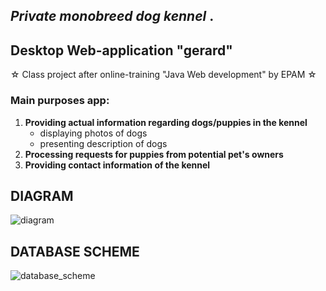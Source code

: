 <h2><i>Private monobreed dog kennel </i>.</h2>
<h2>Desktop Web-application "gerard" </h2>
☆ Class project after online-training "Java Web development" by EPAM ☆
<h3>Main purposes app:</h3>
<ol type="1">
    <li> <b> Providing actual information regarding dogs/puppies in the kennel </b>
        <ul>
            <li>displaying photos of dogs </li>
            <li>presenting description of dogs </li>
        </ul>
     </li> 
    <li><b>Processing requests for puppies from potential pet's owners</b></li>
    <li><b>Providing contact information of the kennel</b></li>
</ol>

<h2>DIAGRAM</h2>

![diagram](https://user-images.githubusercontent.com/39922259/130496387-6f10768f-c394-414a-80b5-dfbf5eb7603d.png)


<h2>DATABASE SCHEME</h2>

![database_scheme](https://user-images.githubusercontent.com/39922259/130322258-1242d98f-a3fb-4aeb-b7bd-1745e9489166.png)

<!-- 
<h2>CLIENT'S IDEA</h2> -->
<!-- 
![presentation](https://user-images.githubusercontent.com/39922259/130238710-f060da61-7411-4564-aa34-682f435a9864.jpg)
 -->
